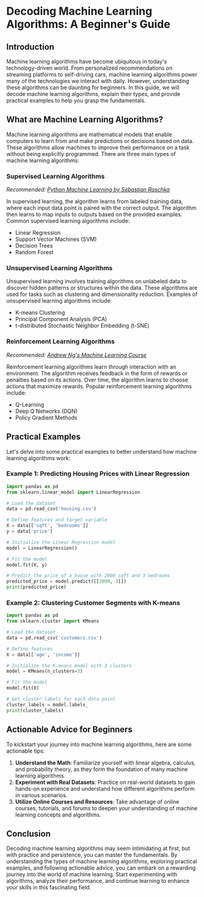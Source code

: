# Decoding Machine Learning Algorithms: A Beginner's Guide

## Introduction

Machine learning algorithms have become ubiquitous in today's technology-driven world. From personalized recommendations on streaming platforms to self-driving cars, machine learning algorithms power many of the technologies we interact with daily. However, understanding these algorithms can be daunting for beginners. In this guide, we will decode machine learning algorithms, explain their types, and provide practical examples to help you grasp the fundamentals.

## What are Machine Learning Algorithms?

Machine learning algorithms are mathematical models that enable computers to learn from and make predictions or decisions based on data. These algorithms allow machines to improve their performance on a task without being explicitly programmed. There are three main types of machine learning algorithms:

### Supervised Learning Algorithms

*Recommended: <a href="https://amazon.com/dp/B08N5WRWNW?tag=aiblogcontent-20" target="_blank" rel="nofollow sponsored">Python Machine Learning by Sebastian Raschka</a>*


In supervised learning, the algorithm learns from labeled training data, where each input data point is paired with the correct output. The algorithm then learns to map inputs to outputs based on the provided examples. Common supervised learning algorithms include:

- Linear Regression
- Support Vector Machines (SVM)
- Decision Trees
- Random Forest

### Unsupervised Learning Algorithms

Unsupervised learning involves training algorithms on unlabeled data to discover hidden patterns or structures within the data. These algorithms are used for tasks such as clustering and dimensionality reduction. Examples of unsupervised learning algorithms include:

- K-means Clustering
- Principal Component Analysis (PCA)
- t-distributed Stochastic Neighbor Embedding (t-SNE)

### Reinforcement Learning Algorithms


*Recommended: <a href="https://coursera.org/learn/machine-learning" target="_blank" rel="nofollow sponsored">Andrew Ng's Machine Learning Course</a>*

Reinforcement learning algorithms learn through interaction with an environment. The algorithm receives feedback in the form of rewards or penalties based on its actions. Over time, the algorithm learns to choose actions that maximize rewards. Popular reinforcement learning algorithms include:

- Q-Learning
- Deep Q Networks (DQN)
- Policy Gradient Methods

## Practical Examples

Let's delve into some practical examples to better understand how machine learning algorithms work:

### Example 1: Predicting Housing Prices with Linear Regression

```python
import pandas as pd
from sklearn.linear_model import LinearRegression

# Load the dataset
data = pd.read_csv('housing.csv')

# Define features and target variable
X = data[['sqft', 'bedrooms']]
y = data['price']

# Initialize the Linear Regression model
model = LinearRegression()

# Fit the model
model.fit(X, y)

# Predict the price of a house with 2000 sqft and 3 bedrooms
predicted_price = model.predict([[2000, 3]])
print(predicted_price)
```

### Example 2: Clustering Customer Segments with K-means

```python
import pandas as pd
from sklearn.cluster import KMeans

# Load the dataset
data = pd.read_csv('customers.csv')

# Define features
X = data[['age', 'income']]

# Initialize the K-means model with 3 clusters
model = KMeans(n_clusters=3)

# Fit the model
model.fit(X)

# Get cluster labels for each data point
cluster_labels = model.labels_
print(cluster_labels)
```

## Actionable Advice for Beginners

To kickstart your journey into machine learning algorithms, here are some actionable tips:

1. **Understand the Math**: Familiarize yourself with linear algebra, calculus, and probability theory, as they form the foundation of many machine learning algorithms.
2. **Experiment with Real Datasets**: Practice on real-world datasets to gain hands-on experience and understand how different algorithms perform in various scenarios.
3. **Utilize Online Courses and Resources**: Take advantage of online courses, tutorials, and forums to deepen your understanding of machine learning concepts and algorithms.

## Conclusion

Decoding machine learning algorithms may seem intimidating at first, but with practice and persistence, you can master the fundamentals. By understanding the types of machine learning algorithms, exploring practical examples, and following actionable advice, you can embark on a rewarding journey into the world of machine learning. Start experimenting with algorithms, analyze their performance, and continue learning to enhance your skills in this fascinating field.